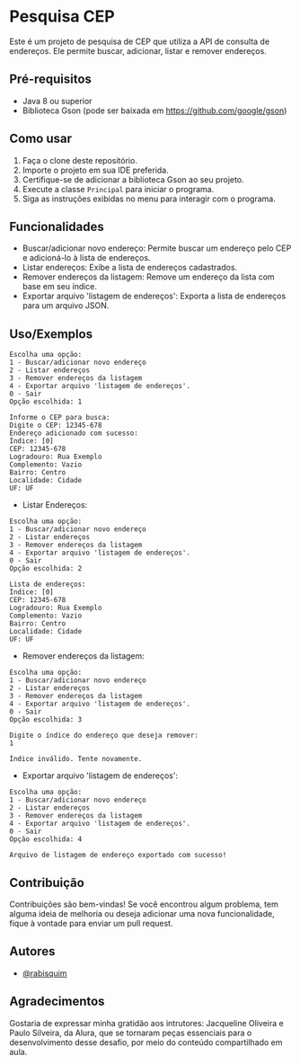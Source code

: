 
# Pesquisa CEP

Este é um projeto de pesquisa de CEP que utiliza a API de consulta de endereços. Ele permite buscar, adicionar, listar e remover endereços.


## Pré-requisitos
* Java 8 ou superior
* Biblioteca Gson (pode ser baixada em https://github.com/google/gson)
## Como usar
1. Faça o clone deste repositório.
2. Importe o projeto em sua IDE preferida.
3. Certifique-se de adicionar a biblioteca Gson ao seu projeto.
4. Execute a classe `Principal` para iniciar o programa.
5. Siga as instruções exibidas no menu para interagir com o programa.
## Funcionalidades
* Buscar/adicionar novo endereço: Permite buscar um endereço pelo CEP e adicioná-lo à lista de endereços.
* Listar endereços: Exibe a lista de endereços cadastrados.
* Remover endereços da listagem: Remove um endereço da lista com base em seu índice.
* Exportar arquivo 'listagem de endereços': Exporta a lista de endereços para um arquivo JSON.
## Uso/Exemplos

```
Escolha uma opção:
1 - Buscar/adicionar novo endereço
2 - Listar endereços
3 - Remover endereços da listagem
4 - Exportar arquivo 'listagem de endereços'.
0 - Sair
Opção escolhida: 1

Informe o CEP para busca:
Digite o CEP: 12345-678
Endereço adicionado com sucesso:
Índice: [0]
CEP: 12345-678
Logradouro: Rua Exemplo
Complemento: Vazio
Bairro: Centro
Localidade: Cidade
UF: UF
```

* Listar Endereços:

```
Escolha uma opção:
1 - Buscar/adicionar novo endereço
2 - Listar endereços
3 - Remover endereços da listagem
4 - Exportar arquivo 'listagem de endereços'.
0 - Sair
Opção escolhida: 2

Lista de endereços:
Índice: [0]
CEP: 12345-678
Logradouro: Rua Exemplo
Complemento: Vazio
Bairro: Centro
Localidade: Cidade
UF: UF
```

* Remover endereços da listagem:

```
Escolha uma opção:
1 - Buscar/adicionar novo endereço
2 - Listar endereços
3 - Remover endereços da listagem
4 - Exportar arquivo 'listagem de endereços'.
0 - Sair
Opção escolhida: 3

Digite o índice do endereço que deseja remover:
1

Índice inválido. Tente novamente.

```
* Exportar arquivo 'listagem de endereços':

```
Escolha uma opção:
1 - Buscar/adicionar novo endereço
2 - Listar endereços
3 - Remover endereços da listagem
4 - Exportar arquivo 'listagem de endereços'.
0 - Sair
Opção escolhida: 4

Arquivo de listagem de endereço exportado com sucesso!

```
## Contribuição
Contribuições são bem-vindas! Se você encontrou algum problema, tem alguma ideia de melhoria ou deseja adicionar uma nova funcionalidade, fique à vontade para enviar um pull request.
## Autores

- [@rabisquim](https://www.github.com/rabisquim)


## Agradecimentos
Gostaria de expressar minha gratidão aos intrutores: Jacqueline Oliveira e Paulo Silveira, da Alura, que se tornaram peças essenciais para o desenvolvimento desse desafio, por meio do conteúdo compartilhado em aula.
